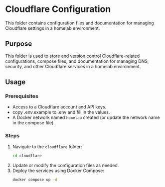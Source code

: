 # Cloudflare Configuration

This folder contains configuration files and documentation for managing Cloudflare settings in a homelab environment.

## Purpose

This folder is used to store and version control Cloudflare-related configurations, compose files, and documentation for managing DNS, security, and other Cloudflare services in a homelab environment.

## Usage

### Prerequisites
- Access to a Cloudflare account and API keys.
- copy .env.example to .env and fill in the values.
- A Docker network named `homelab` created (or update the network name in the compose file).

### Steps
1. Navigate to the `cloudflare` folder:
    ```bash
    cd cloudflare
    ```
2. Update or modify the configuration files as needed.
3. Deploy the services using Docker Compose:
    ```bash
    docker compose up -d
    ```